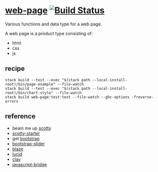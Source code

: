 [web-page](https://tonyday567.github.io/web-page/index.html) [![Build Status](https://travis-ci.org/tonyday567/web-page.svg)](https://travis-ci.org/tonyday567/web-page)
===

Various functions and data type for a web page.

A web page is a product type consisting of:

  - html
  - css
  - js

recipe
---

```
stack build --test --exec "$(stack path --local-install-root)/bin/page-example" --file-watch
stack build --test --exec "$(stack path --local-install-root)/bin/chart-style" --file-watch
stack build web-page:test:test --file-watch --ghc-options -freverse-errors
```

reference
---

- beam me up [scotty](https://downloads.haskell.org/~ghc/latest/docs/html/users_guide/flags.html#flag-reference)
- [scotty-starter](https://github.com/scotty-web/scotty-starter)
- get [bootstrap](https://getbootstrap.com/)
- [bootstrap-slider](https://seiyria.com/bootstrap-slider)
- [blaze](http://hackage.haskell.org/package/blaze-html)
- [lucid](http://hackage.haskell.org/package/lucid)
- [clay](https://www.stackage.org/clay)
- [javascript-bridge](https://github.com/ku-fpg/javascript-bridge)



